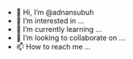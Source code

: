 - 👋 Hi, I’m @adnansubuh
- 👀 I’m interested in ...
- 🌱 I’m currently learning ...
- 💞️ I’m looking to collaborate on ...
- 📫 How to reach me ...

<!---
adnansubuh/adnansubuh is a ✨ special ✨ repository because its `README.md` (this file) appears on your GitHub profile.
You can click the Preview link to take a look at your changes.
--->
